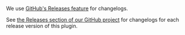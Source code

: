 We use [GitHub's Releases feature](https://github.com/blog/1547-release-your-software) for changelogs.

See [the Releases section of our GitHub project](https://github.com/mrmlnc/vscode-less/releases) for changelogs for each release version of this plugin.
